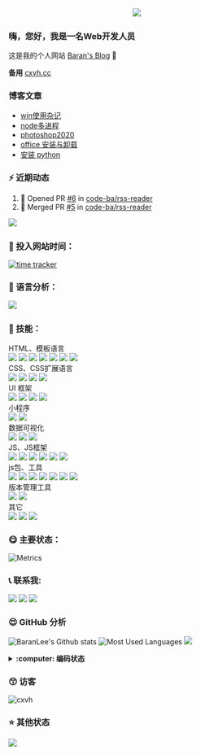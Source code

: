 <div align="center">
  <img src="https://cdn.jsdelivr.net/gh/cxvh/static/gif/20201201042317.webp">
</div>

### 嗨，您好，我是一名Web开发人员
这是我的个人网站 [Baran's Blog][website] 👋

**备用** [cxvh.cc][website2]

### 博客文章
<!-- BLOG-POST-LIST:START -->
- [win使用杂记](https://cxvh.com/2021/05/06/system/useWindows/)
- [node多进程](https://cxvh.com/2021/05/05/nodejs/process/)
- [photoshop2020](https://cxvh.com/2021/05/03/tool/PS2020/)
- [office 安装与卸载](https://cxvh.com/2021/05/01/tool/office/)
- [安装 python](https://cxvh.com/2021/04/11/python/base/)
<!-- BLOG-POST-LIST:END -->

### :zap: 近期动态
<!--START_SECTION:activity-->
1. 💪 Opened PR [#6](https://github.com/code-ba/rss-reader/pull/6) in [code-ba/rss-reader](https://github.com/code-ba/rss-reader)
2. 🎉 Merged PR [#5](https://github.com/code-ba/rss-reader/pull/5) in [code-ba/rss-reader](https://github.com/code-ba/rss-reader)
<!--END_SECTION:activity-->

[![](https://activity-graph.herokuapp.com/graph?username=cxvh&theme=react-dark&area=true&hide_border=true)](https://github.com/cxvh)

### :gem: 投入网站时间：
[![time tracker](https://wakatime.com/badge/gitlab/cxvh/blogs.svg)](https://wakatime.com/badge/gitlab/cxvh/blogs)

### :100: 语言分析：
<a href="https://wakatime.com"><img src="https://wakatime.com/share/@0cd260cc-6945-492b-a5b3-56b1bef40e51/6f6b5918-41bf-4055-a22e-11c7fcfc128a.png" /></a>

### :baby: 技能：
HTML、模板语言<br>
![](https://img.shields.io/badge/非常熟练-HTML-green) ![](https://img.shields.io/badge/熟练-YAML-lightgrey) ![](https://img.shields.io/badge/入门-PUG-success) ![](https://img.shields.io/badge/入门-EJS-important) ![](https://img.shields.io/badge/熟练-Freemarker-brightgreen) ![](https://img.shields.io/badge/熟练-Jsp-critical) ![](https://img.shields.io/badge/熟练-Volicity-informational)
<br>CSS、CSS扩展语言<br>
![](https://img.shields.io/badge/非常熟练-CSS-yellowgreen) ![](https://img.shields.io/badge/熟练-Sass/Scss-inactive) ![](https://img.shields.io/badge/熟练-Less-blue) ![](https://img.shields.io/badge/熟练-stylus-orange)
<br>UI 框架<br>
![](https://img.shields.io/badge/非常熟练-ElementUi-ff69b4)
![](https://img.shields.io/badge/非常熟练-Vant-9cf)
![](https://img.shields.io/badge/熟练-Bootstrap-green)
![](https://img.shields.io/badge/入门-Layui-lightgrey)
<br>小程序<br>
![](https://img.shields.io/badge/熟练-UNIapp-success)
![](https://img.shields.io/badge/熟练-微信小程序-important)
<br>数据可视化<br>
![](https://img.shields.io/badge/熟练-Echarts-brightgreen)
![](https://img.shields.io/badge/熟练-Svg-critical)
![](https://img.shields.io/badge/入门-Canvas-lightgrey)
<br>JS、JS框架<br>
![](https://img.shields.io/badge/非常熟练-JavaScript-brightgreen) ![](https://img.shields.io/badge/非常熟练-Vue-critical) ![](https://img.shields.io/badge/熟练-Nodejs-informational) ![](https://img.shields.io/badge/熟练-ES6-inactive) ![](https://img.shields.io/badge/熟练-Koa-9cf) ![](https://img.shields.io/badge/入门-React/RN-blueviolet)
<br>js包、工具<br>
![](https://img.shields.io/badge/非常熟练-Npm-informational)
![](https://img.shields.io/badge/非常熟练-Yarn-blueviolet)
![](https://img.shields.io/badge/熟练-webpack-green)
![](https://img.shields.io/badge/熟练-rollup-9cf)
![](https://img.shields.io/badge/熟练-eslint-inactive)
![](https://img.shields.io/badge/入门-babel-yellowgreen)
![](https://img.shields.io/badge/入门-脚手架开发-brightgreen)
<br>版本管理工具<br>
![](https://img.shields.io/badge/非常熟练-Git-lightgrey)
![](https://img.shields.io/badge/熟练-Svn-lightgrey)
<br>其它<br>
![](https://img.shields.io/badge/熟练-nginx-ff69b4)
![](https://img.shields.io/badge/入门-shell-success)
![](https://img.shields.io/badge/熟练-vscode-critical)

### :yum: 主要状态：
![Metrics](https://metrics.lecoq.io/cxvh?template=classic&config.timezone=Asia%2FShanghai&config.animated=true)

<!-- ### 🎧 播放
<iframe frameborder="no" border="0" marginwidth="0" marginheight="0" width=430 height=86 src="//music.163.com/outchain/player?type=2&id=34280405&auto=0&height=66"></iframe> -->

### :telephone_receiver: 联系我:
[<img src="https://cdn.jsdelivr.net/gh/cxvh/static/svg/mail.svg" width="22" />][mail]
[<img src="https://cdn.jsdelivr.net/gh/cxvh/static/svg/QQ.svg" width="22" />][qq]
[<img src="https://cdn.jsdelivr.net/npm/simple-icons@3.0.1/icons/codesandbox.svg" width="22" />][codesandbox]

### :heart_eyes: GitHub 分析
![BaranLee's Github stats](https://github-readme-stats.vercel.app/api?username=cxvh&theme=dark&show_icons=true)
![Most Used Languages](https://github-readme-stats.vercel.app/api/top-langs?username=cxvh&theme=flag-india&show_icons=true&locale=en&layout=compact)
![](https://github-readme-streak-stats.herokuapp.com/?user=cxvh)



<details>
  <summary><b> :computer: 编码状态</b></summary>
<!--START_SECTION:waka-->
![Profile Views](http://img.shields.io/badge/Profile%20Views-11-blue)

**🐱 My Github Data** 

> 🏆 241 Contributions in the Year 2021
 > 
> 📦 401.3 kB Used in Github's Storage 
 > 
> 🚫 Not Opted to Hire
 > 
> 📜 87 Public Repositories 
 > 
> 🔑 10 Private Repositories  
 > 
**I'm a Night 🦉** 

```text
🌞 Morning    3 commits      ███░░░░░░░░░░░░░░░░░░░░░░   13.64% 
🌆 Daytime    6 commits      ██████░░░░░░░░░░░░░░░░░░░   27.27% 
🌃 Evening    4 commits      ████░░░░░░░░░░░░░░░░░░░░░   18.18% 
🌙 Night      9 commits      ██████████░░░░░░░░░░░░░░░   40.91%

```
📅 **I'm Most Productive on Sunday** 

```text
Monday       2 commits      ██░░░░░░░░░░░░░░░░░░░░░░░   9.09% 
Tuesday      0 commits      ░░░░░░░░░░░░░░░░░░░░░░░░░   0.0% 
Wednesday    1 commits      █░░░░░░░░░░░░░░░░░░░░░░░░   4.55% 
Thursday     3 commits      ███░░░░░░░░░░░░░░░░░░░░░░   13.64% 
Friday       4 commits      ████░░░░░░░░░░░░░░░░░░░░░   18.18% 
Saturday     3 commits      ███░░░░░░░░░░░░░░░░░░░░░░   13.64% 
Sunday       9 commits      ██████████░░░░░░░░░░░░░░░   40.91%

```


📊 **This Week I Spent My Time On** 

```text
⌚︎ Time Zone: Asia/Shanghai

💬 Programming Languages: 
Markdown                 31 mins             ████████████████████░░░░░   83.21% 
JavaScript               6 mins              ████░░░░░░░░░░░░░░░░░░░░░   16.78% 
TypeScript               0 secs              ░░░░░░░░░░░░░░░░░░░░░░░░░   0.01% 
Other                    0 secs              ░░░░░░░░░░░░░░░░░░░░░░░░░   0.0%

🔥 Editors: 
VS Code                  34 mins             ███████████████████████░░   93.23% 
WebStorm                 2 mins              █░░░░░░░░░░░░░░░░░░░░░░░░   6.77%

🐱‍💻 Projects: 
blog                     31 mins             ████████████████████░░░░░   83.21% 
node-master              3 mins              ██░░░░░░░░░░░░░░░░░░░░░░░   10.01% 
test                     2 mins              █░░░░░░░░░░░░░░░░░░░░░░░░   6.77%

💻 Operating System: 
Windows                  37 mins             █████████████████████████   100.0%

```

**I Mostly Code in JavaScript** 

```text
JavaScript               22 repos            ██████████████░░░░░░░░░░░   59.46% 
Vue                      6 repos             ████░░░░░░░░░░░░░░░░░░░░░   16.22% 
HTML                     4 repos             ██░░░░░░░░░░░░░░░░░░░░░░░   10.81% 
CSS                      2 repos             █░░░░░░░░░░░░░░░░░░░░░░░░   5.41% 
Python                   2 repos             █░░░░░░░░░░░░░░░░░░░░░░░░   5.41%

```


**Timeline**

![Chart not found](https://raw.githubusercontent.com/cxvh/cxvh/main/charts/bar_graph.png) 


<!--END_SECTION:waka-->
</details>

### :kissing_smiling_eyes: 访客
![cxvh](https://komarev.com/ghpvc/?username=cxvh&label=Profile%20views&color=0e75b6&style=flat)

### :star: 其他状态
[<img src="https://github-profile-trophy.vercel.app/?username=cxvh&theme=juicyfresh" />](https://github.com/cxvh)  

[website]: https://cxvh.com/
[website2]: https://cxvh.cc/
[qq]: http://wpa.qq.com/msgrd?v=3&uin=630749264&site=qq&menu=yes
[mail]: mailto:630749264@qq.com
[twitter]: https://twitter.com/baran31236600
[codesandbox]: https://codesandbox.com/cxvh

